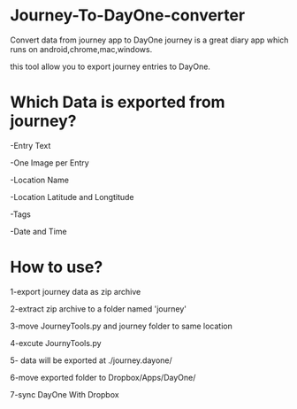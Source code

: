 # Journey-To-DayOne-converter
Convert data from journey app to DayOne
journey is a great diary app which runs on android,chrome,mac,windows.

this tool allow you to export journey entries to DayOne.
# Which Data is exported from journey?
-Entry Text

-One Image per Entry

-Location Name

-Location Latitude and Longtitude

-Tags

-Date and Time
# How to use?
1-export journey data as zip archive

2-extract zip archive to a folder named 'journey'

3-move JourneyTools.py and journey folder to same location

4-excute JournyTools.py

5- data will be exported at ./journey.dayone/

6-move exported folder to Dropbox/Apps/DayOne/

7-sync DayOne With Dropbox
